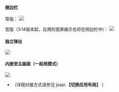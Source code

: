 #### 侧边栏
窄版：
![](https://qcloudimg.tencent-cloud.cn/raw/1c8da79f7525a9052c11344d4cf7af8b.png)

宽版（3.14版本起，应用的宽屏展示也将在侧边栏中)：
![](https://qcloudimg.tencent-cloud.cn/raw/6ee3e4f414c2a1b4426aa1bc6327e0d9.png)

#### 独立弹出
![](https://qcloudimg.tencent-cloud.cn/raw/4f4ae1245012ad7a6bffc89d5dd4f284.png)

#### 内嵌至主画面（一起用模式）
![](https://qcloudimg.tencent-cloud.cn/raw/536d9e65741e7395123d6d85bdea3caf.png)

- （详细对接方式请参见 jsapi **【切换应用布局】** ）
